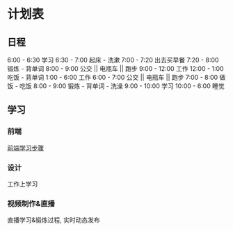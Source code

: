 # 计划表


## 日程

6:00 - 6:30   学习
6:30 - 7:00   起床 - 洗漱
7:00 - 7:20   出去买早餐
7:20 - 8:00   锻炼 - 背单词
8:00 - 9:00   公交 || 电瓶车 || 跑步
9:00 - 12:00  工作
12:00 - 1:00  吃饭 - 背单词
1:00 - 6:00   工作
6:00 - 7:00   公交 || 电瓶车 || 跑步
7:00 - 8:00   做饭 - 吃饭
8:00 - 9:00   锻炼 - 背单词 - 洗澡
9:00 - 10:00  学习
10:00 - 6:00  睡觉


## 学习

### 前端

[前端学习步骤](https://www.yuque.com/fe9/basic)


### 设计

工作上学习

### 视频制作&直播

直播学习&锻炼过程, 实时动态发布